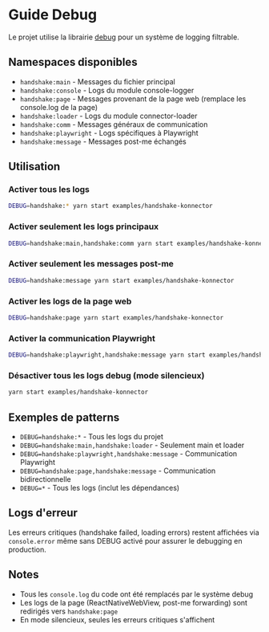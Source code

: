 # Guide Debug

Le projet utilise la librairie [debug](https://github.com/debug-js/debug) pour un système de logging filtrable.

## Namespaces disponibles

- `handshake:main` - Messages du fichier principal
- `handshake:console` - Logs du module console-logger  
- `handshake:page` - Messages provenant de la page web (remplace les console.log de la page)
- `handshake:loader` - Logs du module connector-loader
- `handshake:comm` - Messages généraux de communication
- `handshake:playwright` - Logs spécifiques à Playwright
- `handshake:message` - Messages post-me échangés

## Utilisation

### Activer tous les logs
```bash
DEBUG=handshake:* yarn start examples/handshake-konnector
```

### Activer seulement les logs principaux
```bash
DEBUG=handshake:main,handshake:comm yarn start examples/handshake-konnector
```

### Activer seulement les messages post-me
```bash
DEBUG=handshake:message yarn start examples/handshake-konnector
```

### Activer les logs de la page web
```bash
DEBUG=handshake:page yarn start examples/handshake-konnector
```

### Activer la communication Playwright
```bash
DEBUG=handshake:playwright,handshake:message yarn start examples/handshake-konnector
```

### Désactiver tous les logs debug (mode silencieux)
```bash
yarn start examples/handshake-konnector
```

## Exemples de patterns

- `DEBUG=handshake:*` - Tous les logs du projet
- `DEBUG=handshake:main,handshake:loader` - Seulement main et loader
- `DEBUG=handshake:playwright,handshake:message` - Communication Playwright
- `DEBUG=handshake:page,handshake:message` - Communication bidirectionnelle
- `DEBUG=*` - Tous les logs (inclut les dépendances)

## Logs d'erreur

Les erreurs critiques (handshake failed, loading errors) restent affichées via `console.error` même sans DEBUG activé pour assurer le debugging en production.

## Notes

- Tous les `console.log` du code ont été remplacés par le système debug
- Les logs de la page (ReactNativeWebView, post-me forwarding) sont redirigés vers `handshake:page`
- En mode silencieux, seules les erreurs critiques s'affichent 